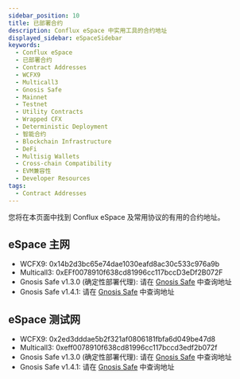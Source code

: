 ```yaml
---
sidebar_position: 10
title: 已部署合约
description: Conflux eSpace 中实用工具的合约地址
displayed_sidebar: eSpaceSidebar
keywords:
  - Conflux eSpace
  - 已部署合约
  - Contract Addresses
  - WCFX9
  - Multicall3
  - Gnosis Safe
  - Mainnet
  - Testnet
  - Utility Contracts
  - Wrapped CFX
  - Deterministic Deployment
  - 智能合约
  - Blockchain Infrastructure
  - DeFi
  - Multisig Wallets
  - Cross-chain Compatibility
  - EVM兼容性
  - Developer Resources
tags:
  - Contract Addresses
---
```


您将在本页面中找到 Conflux eSpace 及常用协议的有用的合约地址。

## eSpace 主网

- WCFX9: 0x14b2d3bc65e74dae1030eafd8ac30c533c976a9b
- Multicall3: 0xEFf0078910f638cd81996cc117bccD3eDf2B072F
- Gnosis Safe v1.3.0 (确定性部署代理): 请在 [Gnosis Safe](https://github.com/safe-global/safe-contracts/blob/main/CHANGELOG.md#version-130-libs0) 中查询地址
- Gnosis Safe v1.4.1: 请在 [Gnosis Safe](https://github.com/safe-global/safe-contracts/blob/main/CHANGELOG.md#version-141) 中查询地址

## eSpace 测试网

- WCFX9: 0x2ed3dddae5b2f321af0806181fbfa6d049be47d8
- Multicall3: 0xeff0078910f638cd81996cc117bccd3edf2b072f
- Gnosis Safe v1.3.0 (确定性部署代理): 请在 [Gnosis Safe](https://github.com/safe-global/safe-contracts/blob/main/CHANGELOG.md#version-130-libs0) 中查询地址
- Gnosis Safe v1.4.1: 请在 [Gnosis Safe](https://github.com/safe-global/safe-contracts/blob/main/CHANGELOG.md#version-141) 中查询地址
